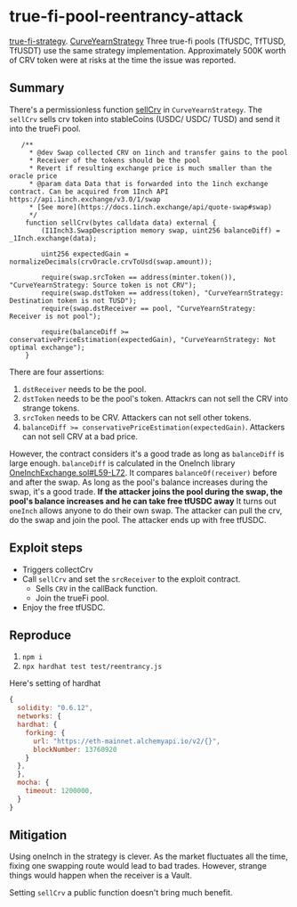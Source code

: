 # true-fi-pool-reentrancy-attack

[true-fi-strategy](https://etherscan.io/address/0xe7f52d4F1C056FbfBF2b377de760510fa088bAef).
[CurveYearnStrategy](https://github.com/trusttoken/smart-contracts/blob/main/contracts/truefi2/strategies/CurveYearnStrategy.sol)
Three true-fi pools (TfUSDC, TfTUSD, TfUSDT) use the same strategy implementation. Approximately 500K worth of CRV token were at risks at the time the issue was reported.

## Summary
There's a permissionless function [sellCrv](https://github.com/trusttoken/smart-contracts/blob/76854d53c5036777286d4392495ef28cd5c5173a/contracts/truefi2/strategies/CurveYearnStrategy.sol#L228-L245) in `CurveYearnStrategy`. The `sellCrv` sells crv token into stableCoins (USDC/ USDC/ TUSD) and send it into the trueFi pool.

```solidity
   /**
     * @dev Swap collected CRV on 1inch and transfer gains to the pool
     * Receiver of the tokens should be the pool
     * Revert if resulting exchange price is much smaller than the oracle price
     * @param data Data that is forwarded into the 1inch exchange contract. Can be acquired from 1Inch API https://api.1inch.exchange/v3.0/1/swap
     * [See more](https://docs.1inch.exchange/api/quote-swap#swap)
     */
    function sellCrv(bytes calldata data) external {
        (I1Inch3.SwapDescription memory swap, uint256 balanceDiff) = _1Inch.exchange(data);

        uint256 expectedGain = normalizeDecimals(crvOracle.crvToUsd(swap.amount));

        require(swap.srcToken == address(minter.token()), "CurveYearnStrategy: Source token is not CRV");
        require(swap.dstToken == address(token), "CurveYearnStrategy: Destination token is not TUSD");
        require(swap.dstReceiver == pool, "CurveYearnStrategy: Receiver is not pool");

        require(balanceDiff >= conservativePriceEstimation(expectedGain), "CurveYearnStrategy: Not optimal exchange");
    }
```

There are four assertions:
1. `dstReceiver` needs to be the pool.
2. `dstToken` needs to be the pool's token. Attackrs can not sell the CRV into strange tokens.
3. `srcToken` needs to be CRV. Attackers can not sell other tokens.
4. `balanceDiff >= conservativePriceEstimation(expectedGain)`.  Attackers can not sell CRV at a bad price. 


However, the contract considers it's a good trade as long as `balanceDiff` is large enough. `balanceDiff` is calculated in the OneInch library
[OneInchExchange.sol#L59-L72](https://github.com/trusttoken/smart-contracts/blob/76854d53c5036777286d4392495ef28cd5c5173a/contracts/truefi2/libraries/OneInchExchange.sol#L59-L72). It compares `balanceOf(receiver)` before and after the swap. As long as the pool's balance increases during the swap, it's a good trade. **If the attacker joins the pool during the swap, the pool's balance increases and he can take free tfUSDC away** It turns out `oneInch` allows anyone to do their own swap. The attacker can pull the crv, do the swap and join the pool. The attacker ends up with free tfUSDC.

## Exploit steps
* Triggers collectCrv
* Call `sellCrv` and set the `srcReceiver` to the exploit contract.
  * Sells `CRV` in the callBack function.
  * Join the trueFi pool.
* Enjoy the free tfUSDC.

## Reproduce
1. `npm i`
2. `npx hardhat test test/reentrancy.js`

Here's setting of hardhat
```js
{
  solidity: "0.6.12",
  networks: {
  hardhat: {
    forking: {
      url: "https://eth-mainnet.alchemyapi.io/v2/{}",
      blockNumber: 13760920
    }
  },
  }, 
  mocha: {
    timeout: 1200000,
  }
}
```
## Mitigation
Using oneInch in the strategy is clever. As the market fluctuates all the time, 
fixing one swapping route would lead to bad trades. However, strange things would happen when the receiver is a Vault.

Setting `sellCrv` a public function doesn't bring much benefit.



